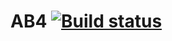 # AB4 [![Build status](https://ci.appveyor.com/api/projects/status/25ssgvcegojjdqa4/branch/main?svg=true)](https://ci.appveyor.com/project/VK86RUS/ab4/branch/main)
